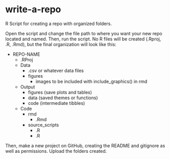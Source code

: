 # write-a-repo
R Script for creating a repo with organized folders.

Open the script and change the file path to where you want your new repo located and named. Then, run the script. No R files will be created (.Rproj, .R, .Rmd), but the final organization will look like this:


* REPO-NAME
  * .RProj
  * Data
    - .csv or whatever data files
    - figures
      - images to be included with include_graphics() in rmd
  * Output
    - figures (save plots and tables)
    - data (saved themes or functions)
    - code (intermediate tibbles)
  * Code
    - rmd
      - .Rmd
    - source_scripts
      - .R
      - .R


Then, make a new project on GitHub, creating the README and gitignore as well as permissions. Upload the folders created.




